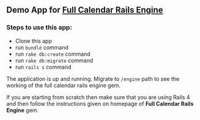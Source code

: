 ## Demo App for [Full Calendar Rails Engine](https://github.com/vinsol/fullcalendar-rails-engine)

### Steps to use this app:

* Clone this app
* run `bundle` command
* run `rake db:create` command
* run `rake db:migrate` command
* run `rails s` command

The application is up and running. Migrate to `/engine` path to see the working of the full calendar rails engine gem.

If you are starting from scratch then make sure that you are using Rails 4 and then follow the instructions given on homepage of **Full Calendar Rails Engine** gem.